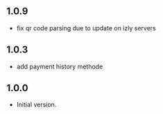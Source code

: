 ## 1.0.9

- fix qr code parsing due to update on izly servers

## 1.0.3

- add payment history methode

## 1.0.0

- Initial version.
